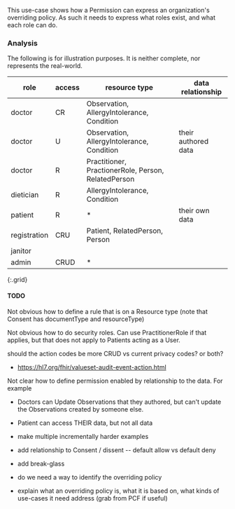 This use-case shows how a Permission can express an organization's overriding policy. As such it needs to express what roles exist, and what each role can do.

### Analysis

The following is for illustration purposes. It is neither complete, nor represents the real-world.

| role      | access | resource type | data relationship |
| --------- | ------ | ------ | -------------------|
| doctor    | CR   | Observation, AllergyIntolerance, Condition
| doctor    | U    | Observation, AllergyIntolerance, Condition | their authored data
| doctor    | R      | Practitioner, PractionerRole, Person, RelatedPerson
| dietician | R      | AllergyIntolerance, Condition
| patient   | R      | * | their own data
| registration | CRU | Patient, RelatedPerson, Person
| janitor   |        |
| admin     | CRUD   | *
{:.grid}

#### TODO

Not obvious how to define a rule that is on a Resource type (note that Consent has documentType and resourceType)

Not obvious how to do security roles. Can use PractitionerRole if that applies, but that does not apply to Patients acting as a User.

should the action codes be more CRUD vs current privacy codes? or both?
- https://hl7.org/fhir/valueset-audit-event-action.html

Not clear how to define permission enabled by relationship to the data. For example 
- Doctors can Update Observations that they authored, but can't update the Observations created by someone else.
- Patient can access THEIR data, but not all data


- make multiple incrementally harder examples
- add relationship to Consent / dissent -- default allow vs default deny
- add break-glass
- do we need a way to identify the overriding policy
- explain what an overriding policy is, what it is based on, what kinds of use-cases it need address (grab from PCF if useful)